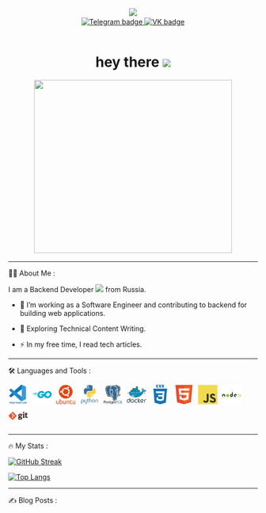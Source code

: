 <div id="header" align="center">
  <img src="https://media.giphy.com/media/M9gbBd9nbDrOTu1Mqx/giphy.gif" width="100"/>
  <div id="badges">
    <a href="https://t.me/m1n1mal1st1c36">
      <img src="https://img.shields.io/badge/Telegram-black?logo=telegram&logoColor=blue&style=for-the-badge" alt="Telegram badge"/>
    </a>
    <a href="https://vk.com/m1n1mal1st1c36">
      <img src="https://img.shields.io/badge/VK-black?logo=vk&logocolor=black&style=for-the-badge" alt="VK badge"/>
    </a>
  </div>
  <img src="https://komarev.com/ghpvc/?username=VALIKO666&style=flat-square&color=blue" alt=""/>
   <h1>
    hey there
    <img src="https://media.giphy.com/media/hvRJCLFzcasrR4ia7z/giphy.gif" width="30px"/>
   </h1>
  </div>
 
<div id="body" align="center">
  <img src="https://media.giphy.com/media/wvQIqJyNBOCjK/giphy.gif" width="400" height="350"/>
</div>

---

:man_technologist: About Me : 

I am a Backend Developer <img src="https://media.giphy.com/media/WUlplcMpOCEmTGBtBW/giphy.gif" width="30"> from Russia.
- :telescope: I’m working as a Software Engineer and contributing to backend for building web applications.

- :seedling: Exploring Technical Content Writing.

- :zap: In my free time, I read tech articles.

---
:hammer_and_wrench: Languages and Tools :
<div>
  <img src="https://github.com/devicons/devicon/blob/master/icons/vscode/vscode-original-wordmark.svg" title="VSCODE" alt="VSCODE" width="40" height="40"/>&nbsp;
  <img src="https://github.com/devicons/devicon/blob/master/icons/go/go-original-wordmark.svg" title="Go" alt="Go" width="40" height="40"/>&nbsp;
  <img src="https://github.com/devicons/devicon/blob/master/icons/ubuntu/ubuntu-plain-wordmark.svg" title="Ubuntu" alt="Ubuntu" width="40" height="40"/>&nbsp;
  <img src="https://github.com/devicons/devicon/blob/master/icons/python/python-original-wordmark.svg" title="Python" alt="Python" width="40" height="40"/>&nbsp;
  <img src="https://github.com/devicons/devicon/blob/master/icons/postgresql/postgresql-original-wordmark.svg" title="Postgresql" alt="Postgresql" width="40" height="40"/>&nbsp;
  <img src="https://github.com/devicons/devicon/blob/master/icons/docker/docker-original-wordmark.svg" title="Docker" alt="Docker" width="40" height="40"/>&nbsp;
  <img src="https://github.com/devicons/devicon/blob/master/icons/css3/css3-plain-wordmark.svg"  title="CSS3" alt="CSS" width="40" height="40"/>&nbsp;
  <img src="https://github.com/devicons/devicon/blob/master/icons/html5/html5-original.svg" title="HTML5" alt="HTML" width="40" height="40"/>&nbsp;
  <img src="https://github.com/devicons/devicon/blob/master/icons/javascript/javascript-original.svg" title="JavaScript" alt="JavaScript" width="40" height="40"/>&nbsp;
  <img src="https://github.com/devicons/devicon/blob/master/icons/nodejs/nodejs-original-wordmark.svg" title="NodeJS" alt="NodeJS" width="40" height="40"/>&nbsp;
  <img src="https://github.com/devicons/devicon/blob/master/icons/git/git-original-wordmark.svg" title="Git" **alt="Git" width="40" height="40"/>
</div>

---
:fire: My Stats : 

[![GitHub Streak](http://github-readme-streak-stats.herokuapp.com?user=VALIKO666&theme=dark&background=000000)](https://git.io/streak-stats)

[![Top Langs](https://github-readme-stats.vercel.app/api/top-langs/?username=VALIKO666&layout=compact&theme=vision-friendly-dark)](https://github.com/anuraghazra/github-readme-stats)

---
:writing_hand: Blog Posts :
<!-- BLOG-POST-LIST:START -->

<!-- BLOG-POST-LIST:END -->
